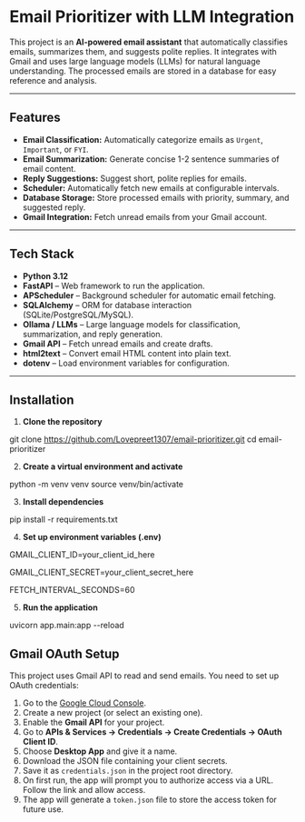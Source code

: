 # Email Prioritizer with LLM Integration

This project is an **AI-powered email assistant** that automatically classifies emails, summarizes them, and suggests polite replies. It integrates with Gmail and uses large language models (LLMs) for natural language understanding. The processed emails are stored in a database for easy reference and analysis.

---

## Features

- **Email Classification:** Automatically categorize emails as `Urgent`, `Important`, or `FYI`.
- **Email Summarization:** Generate concise 1-2 sentence summaries of email content.
- **Reply Suggestions:** Suggest short, polite replies for emails.
- **Scheduler:** Automatically fetch new emails at configurable intervals.
- **Database Storage:** Store processed emails with priority, summary, and suggested reply.
- **Gmail Integration:** Fetch unread emails from your Gmail account.

---

## Tech Stack

- **Python 3.12**
- **FastAPI** – Web framework to run the application.
- **APScheduler** – Background scheduler for automatic email fetching.
- **SQLAlchemy** – ORM for database interaction (SQLite/PostgreSQL/MySQL).
- **Ollama / LLMs** – Large language models for classification, summarization, and reply generation.
- **Gmail API** – Fetch unread emails and create drafts.
- **html2text** – Convert email HTML content into plain text.
- **dotenv** – Load environment variables for configuration.

---

## Installation

1. **Clone the repository**
   
git clone https://github.com/Lovepreet1307/email-prioritizer.git
cd email-prioritizer

2. **Create a virtual environment and activate**

python -m venv venv
source venv/bin/activate

3. **Install dependencies**

pip install -r requirements.txt

4. **Set up environment variables (.env)**

GMAIL_CLIENT_ID=your_client_id_here

GMAIL_CLIENT_SECRET=your_client_secret_here

FETCH_INTERVAL_SECONDS=60

5. **Run the application**
   
uvicorn app.main:app --reload

## Gmail OAuth Setup

This project uses Gmail API to read and send emails. You need to set up OAuth credentials:

1. Go to the [Google Cloud Console](https://console.cloud.google.com/).
2. Create a new project (or select an existing one).
3. Enable the **Gmail API** for your project.
4. Go to **APIs & Services → Credentials → Create Credentials → OAuth Client ID**.
5. Choose **Desktop App** and give it a name.
6. Download the JSON file containing your client secrets.
7. Save it as `credentials.json` in the project root directory.
8. On first run, the app will prompt you to authorize access via a URL. Follow the link and allow access.
9. The app will generate a `token.json` file to store the access token for future use.

